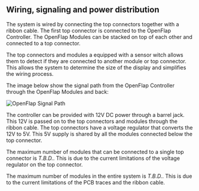 ## Wiring, signaling and power distribution

The system is wired by connecting the top connectors together with a ribbon cable. The first top connector is connected to the OpenFlap Controller. The OpenFlap Modules can be stacked on top of each other and connected to a top connector.

The top connectors and modules a equipped with a sensor witch allows them to detect if they are connected to another module or top connector. This allows the system to determine the size of the display and simplifies the wiring process.

The image below show the signal path from the OpenFlap Controller through the OpenFlap Modules and back:

![OpenFlap Signal Path](images/signalpath.png)

The controller can be provided with 12V DC power through a barrel jack. This 12V is passed on to the top connectors and modules through the ribbon cable. The top connectors have a voltage regulator that converts the 12V to 5V. This 5V supply is shared by all the modules connected below the top connector.

The maximum number of modules that can be connected to a single top connector is *T.B.D.*. This is due to the current limitations of the voltage regulator on the top connector.

The maximum number of modules in the entire system is *T.B.D.*. This is due to the current limitations of the PCB traces and the ribbon cable.
